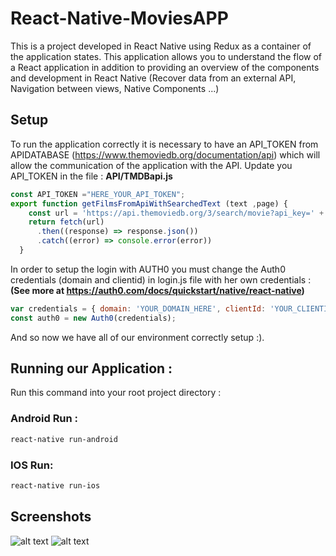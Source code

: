 # React-Native-MoviesAPP
This is a project developed in React Native using Redux as a container of the application states. This application allows you to understand the flow of a React application in addition to providing an overview of the components and development in React Native (Recover data from an external API, Navigation between views, Native Components ...)



## Setup
To run the application correctly it is necessary to have an API_TOKEN from APIDATABASE (https://www.themoviedb.org/documentation/api) which will allow the communication of the application with the API.
Update you API_TOKEN in the file : **API/TMDBapi.js**
```javascript
const API_TOKEN ="HERE_YOUR_API_TOKEN";
export function getFilmsFromApiWithSearchedText (text ,page) {
    const url = 'https://api.themoviedb.org/3/search/movie?api_key=' + API_TOKEN + '&language=fr&query=' + text + "&page=" + page
    return fetch(url)
      .then((response) => response.json())
      .catch((error) => console.error(error))
  }

```

In order to setup the login  with AUTH0 you must change the Auth0 credentials (domain and clientid) in login.js file with her own credentials :  **(See more at https://auth0.com/docs/quickstart/native/react-native)** 
```javascript
var credentials = { domain: 'YOUR_DOMAIN_HERE', clientId: 'YOUR_CLIENTID_HERE' }
const auth0 = new Auth0(credentials);

```

And so now we have all of our environment correctly setup :). 


## Running our Application :

Run this command into your root project directory : 
### Android Run :
```bash
react-native run-android     
```
### IOS Run:
```bash
react-native run-ios     
```
## Screenshots

![alt text](https://eco2.com.co/wp-content/uploads/2019/12/screen1.jpg)
![alt text](https://eco2.com.co/wp-content/uploads/2019/12/screen2.jpg)

